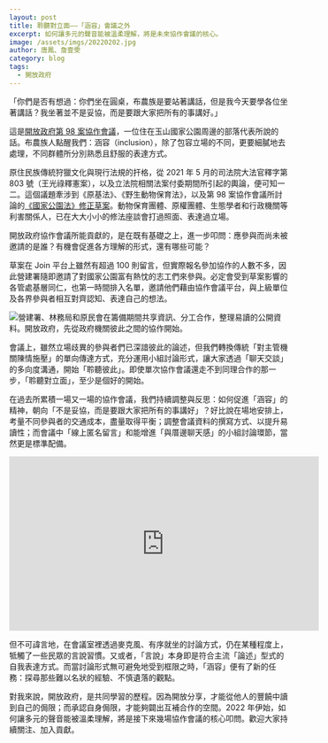 ```yaml
---
layout: post
title: 聆聽對立面——「涵容」會議之外
excerpt: 如何讓多元的聲音能被溫柔理解，將是未來協作會議的核心。
image: /assets/imgs/20220202.jpg
author: 唐鳳、詹壹雯
category: blog
tags:
  - 開放政府
---
```


「你們是否有想過：你們坐在圓桌，布農族是要站著講話，但是我今天要學各位坐著講話？我坐著並不是妥協，而是要跟大家把所有的事講好。」

這是[開放政府第 98 案協作會議](https://cm.pdis.nat.gov.tw/98/)，一位住在玉山國家公園周邊的部落代表所說的話。布農族人點醒我們：涵容（inclusion），除了包容立場的不同，更要細膩地去處理，不同群體所分別熟悉且舒服的表達方式。

原住民族傳統狩獵文化與現行法規的扞格，從 2021 年 5 月的司法院大法官釋字第 803 號（王光祿釋憲案），以及立法院相關法案付委期間所引起的輿論，便可知一二。這個議題牽涉到《原基法》、《野生動物保育法》，以及第 98 案協作會議所討論的[《國家公園法》修正草案](https://join.gov.tw/policies/detail/40201645-02df-4807-a63b-6144fc9bd15d)。動物保育團體、原權團體、生態學者和行政機關等利害關係人，已在大大小小的修法座談會打過照面、表達過立場。

開放政府協作會議所能貢獻的，是在既有基礎之上，進一步叩問：應參與而尚未被邀請的是誰？有機會促進各方理解的形式，還有哪些可能？

草案在 Join 平台上雖然有超過 100 則留言，但實際報名參加協作的人數不多，因此營建署隨即邀請了對國家公園富有熱忱的志工們來參與。必定會受到草案影響的各管處基層同仁，也第一時間排入名單，邀請他們藉由協作會議平台，與上級單位及各界參與者相互對齊認知、表達自己的想法。

![營建署、林務局和原民會在籌備期間共享資訊、分工合作，整理易讀的公開資料。開放政府，先從政府機關彼此之間的協作開始。](https://image.cache.storm.mg/styles/smg-800xauto-er/s3/media/image/2022/01/28/20220128-023145_U20101_M742781_d591.png?itok=PxU0afAa "營建署、林務局和原民會在籌備期間共享資訊、分工合作，整理易讀的公開資料。開放政府，先從政府機關彼此之間的協作開始。")

會議上，雖然立場歧異的參與者們已深諳彼此的論述，但我們轉換傳統「對主管機關陳情施壓」的單向傳達方式，充分運用小組討論形式，讓大家透過「聊天交談」的多向度溝通，開始「聆聽彼此」。即使單次協作會議還走不到同理合作的那一步，「聆聽對立面」，至少是個好的開始。

在過去所累積一場又一場的協作會議，我們持續調整與反思：如何促進「涵容」的精神，朝向「不是妥協，而是要跟大家把所有的事講好」？好比說在場地安排上，考量不同參與者的交通成本，盡量取得平衡；調整會議資料的撰寫方式、以提升易讀性；而會議中「線上匿名留言」和能增進「與厝邊聊天感」的小組討論環節，當然更是標準配備。

<iframe width="560" height="315" src="https://www.youtube.com/embed/8DvOj9YKvZY" frameborder="0" allowfullscreen></iframe>

但不可諱言地，在會議室裡透過麥克風、有序就坐的討論方式，仍在某種程度上，牴觸了一些民眾的言說習慣。又或者，「言說」本身即是符合主流「論述」型式的自我表達方式。而當討論形式無可避免地受到框限之時，「涵容」便有了新的任務：探尋那些難以名狀的經驗、不慎遺落的觀點。

對我來說，開放政府，是共同學習的歷程。因為開放分享，才能從他人的豐饒中讀到自己的侷限；而承認自身侷限，才能夠闢出互補合作的空間。2022 年伊始，如何讓多元的聲音能被溫柔理解，將是接下來幾場協作會議的核心叩問。歡迎大家持續關注、加入貢獻。
